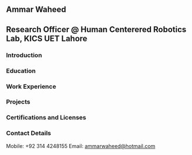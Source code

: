 ## Ammar Waheed
## Research Officer @ Human Centerered Robotics Lab, KICS UET Lahore

### Introduction


### Education


### Work Experience


### Projects


### Certifications and Licenses


### Contact Details

Mobile: +92 314 4248155
Email: ammarwaheed@hotmail.com
